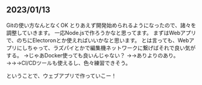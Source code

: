 

## 2023/01/13
Gitの使い方なんとなくOK
とりあえず開発始められるようになったので、諸々を調整していきます。
一応Node.jsで作ろうかなと思ってます。
まずはWebアプリで、のちにElectoronとか使えればいいかなと思います。
とは言っても、Webアプリにしちゃって、ラズパイとかで編集機ネットワークに繋げばそれで良い気がする。
→じゃあDocker使っても良いんじゃない？
→→ありよりのあり。
→→→CI/CDツールも使えるし、色々練習できそう。

ということで、ウェブアプリで作っていこー！